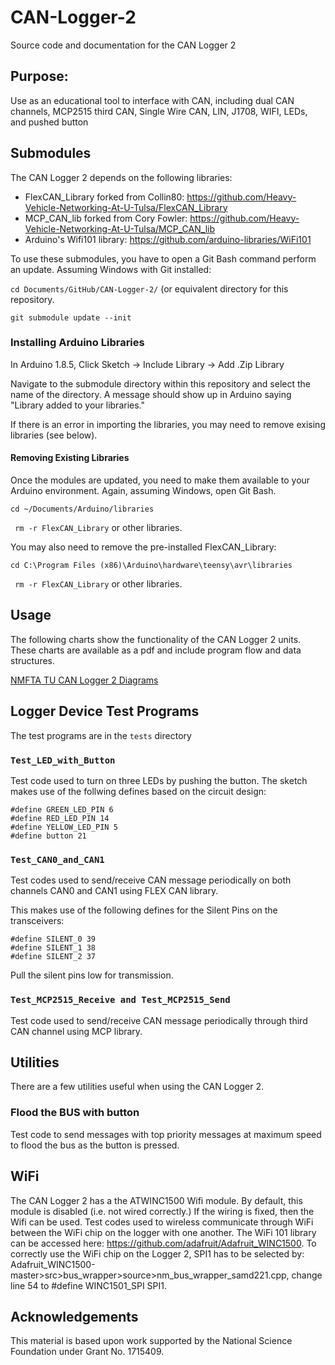 # CAN-Logger-2
Source code and documentation for the CAN Logger 2

## Purpose: 
Use as an educational tool to interface with CAN, including dual CAN channels, MCP2515 third CAN, Single Wire CAN, LIN, J1708, WIFI, LEDs, and pushed button

## Submodules
The CAN Logger 2 depends on the following libraries:
  * FlexCAN_Library forked from Collin80: https://github.com/Heavy-Vehicle-Networking-At-U-Tulsa/FlexCAN_Library
  * MCP_CAN_lib forked from Cory Fowler: https://github.com/Heavy-Vehicle-Networking-At-U-Tulsa/MCP_CAN_lib
  * Arduino's Wifi101 library: https://github.com/arduino-libraries/WiFi101
  
To use these submodules, you have to open a Git Bash command perform an update. Assuming Windows with Git installed:

```cd Documents/GitHub/CAN-Logger-2/``` (or equivalent directory for this repository.

```git submodule update --init```

### Installing Arduino Libraries
In Arduino 1.8.5, Click Sketch -> Include Library -> Add .Zip Library

Navigate to the submodule directory within this repository and select the name of the directory. A message should show up in Arduino saying "Library added to your libraries."

If there is an error in importing the libraries, you may need to remove exising libraries (see below).

#### Removing Existing Libraries 
Once the modules are updated, you need to make them available to your Arduino environment. Again, assuming Windows, open Git Bash.

```cd ~/Documents/Arduino/libraries```

``` rm -r FlexCAN_Library``` or other libraries.

You may also need to remove the pre-installed FlexCAN_Library:

```cd C:\Program Files (x86)\Arduino\hardware\teensy\avr\libraries```

``` rm -r FlexCAN_Library``` or other libraries.


## Usage
The following charts show the functionality of the CAN Logger 2 units. These charts are available as a pdf and include program flow and data structures.

[NMFTA TU CAN Logger 2 Diagrams](docs/NMFTA_TU_CAN_Logger_2%20Block%20Diagrams.pdf)

## Logger Device Test Programs
The test programs are in the `tests` directory

### `Test_LED_with_Button` 
Test code used to turn on three LEDs by pushing the button. The sketch makes use of the follwing defines based on the circuit design:

```
#define GREEN_LED_PIN 6
#define RED_LED_PIN 14
#define YELLOW_LED_PIN 5
#define button 21
```

### `Test_CAN0_and_CAN1`
Test codes used to send/receive CAN message periodically on both channels CAN0 and CAN1 using FLEX CAN library. 

This makes use of the following defines for the Silent Pins on the transceivers:
```
#define SILENT_0 39
#define SILENT_1 38
#define SILENT_2 37
```
Pull the silent pins low for transmission.


### `Test_MCP2515_Receive and Test_MCP2515_Send`
Test code used to send/receive CAN message periodically through third CAN channel using MCP library. 

## Utilities
There are a few utilities useful when using the CAN Logger 2.

### Flood the BUS with button
Test code to send messages with top priority messages at maximum speed to flood the bus as the button is pressed.

## WiFi
The CAN Logger 2 has a the ATWINC1500 Wifi module. By default, this module is disabled (i.e. not wired correctly.) If the wiring is fixed, then the Wifi can be used. 
Test codes used to wireless communicate through WiFi between the WiFi chip on the logger with one another. The WiFi 101 library can be accessed here: https://github.com/adafruit/Adafruit_WINC1500. To correctly use the WiFi chip on the Logger 2, SPI1 has to be selected by: Adafruit_WINC1500-master>src>bus_wrapper>source>nm_bus_wrapper_samd221.cpp, change line 54 to #define WINC1501_SPI SPI1.


## Acknowledgements 
This material is based upon work supported by the National Science Foundation under Grant No. 1715409.
